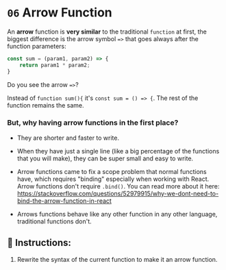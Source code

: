 # `06` Arrow Function

An **arrow** function is **very similar** to the traditional `function` at first, the biggest difference is the arrow symbol `=>` that goes always after the function parameters:

```js
const sum = (param1, param2) => {
    return param1 * param2;
}
```

Do you see the arrow `=>`? 

Instead of `function sum(){` it's `const sum = () => {`. The rest of the function remains the same.

### But, why having arrow functions in the first place?

- They are shorter and faster to write.

- When they have just a single line (like a big percentage of the functions that you will make), they can be super small and easy to write. 

- Arrow functions came to fix a scope problem that normal functions have, which requires "binding" especially when working with React. Arrow functions don't require `.bind()`. You can read more about it here: https://stackoverflow.com/questions/52979915/why-we-dont-need-to-bind-the-arrow-function-in-react  

- Arrows functions behave like any other function in any other language, traditional functions don't.
 
## 📝 Instructions:

1. Rewrite the syntax of the current function to make it an arrow function.